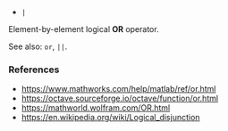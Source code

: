 - `|`

Element-by-element logical **OR** operator.

See also: `or`, `||`.

### References

- https://www.mathworks.com/help/matlab/ref/or.html
- https://octave.sourceforge.io/octave/function/or.html
- https://mathworld.wolfram.com/OR.html
- https://en.wikipedia.org/wiki/Logical_disjunction
